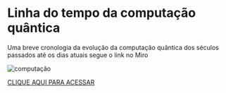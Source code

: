 # Linha do tempo da computação quântica
Uma breve cronologia da evolução da computação quântica dos séculos passados até os dias atuais
segue o link no Miro

![computação](https://encrypted-tbn0.gstatic.com/images?q=tbn:ANd9GcSIrnr9EzBxSTSqdQNuteAYwlrqA7kqgbMpCg&s0)

[CLIQUE AQUI PARA ACESSAR](https://miro.com/welcomeonboard/SzhrNVdPVEE2TGwveWhMNGsvMkZyWjVEYTQ2YUtUT0lYQUtlR1hSSnh1UHNCTFhjRCtOV25JdVNoaDhzYzBseG1sYWdMQVM3a2p1bDBHakt2OWlsV1BVL0txMzFCM2gwZTJSRlUvb0t2WnRUYnoyeGFPbmliNzh0UWl3RDgrZjl3VHhHVHd5UWtSM1BidUtUYmxycDRnPT0hdjE=?share_link_id=492906169858)
